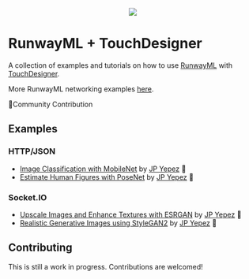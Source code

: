 <p align="center">
  <img src="./assets/cover_runway_touchdesigner_github.jpg">
</p>

# RunwayML + TouchDesigner

A collection of examples and tutorials on how to use [RunwayML](https://runwayml.com/) with [TouchDesigner](https://www.derivative.ca/).

More RunwayML networking examples [here](https://learn.runwayml.com/#/networking/examples).

🎉Community Contribution

## Examples

### HTTP/JSON
* [Image Classification with MobileNet](MobileNet/TDClassifier) by [JP Yepez](https://www.jpyepez.com) 🎉
* [Estimate Human Figures with PoseNet](PoseNet/TDPoseNet) by [JP Yepez](https://www.jpyepez.com) 🎉

### Socket.IO
* [Upscale Images and Enhance Textures with ESRGAN](ESRGAN/EnhanceTextures) by [JP Yepez](https://www.jpyepez.com) 🎉
* [Realistic Generative Images using StyleGAN2](StyleGAN2/TDVector) by [JP Yepez](https://www.jpyepez.com) 🎉

## Contributing

This is still a work in progress. Contributions are welcomed!

